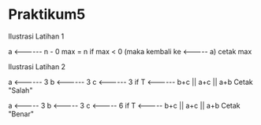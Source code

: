# Praktikum5

Ilustrasi
Latihan 1

a <------ n - 0
max = n
if max < 0 (maka kembali ke <----- a)
cetak max

Ilustrasi
Latihan 2

a <------ 3
b <------ 3
c <------ 3
if T <------ b+c || a+c || a+b
Cetak "Salah"

a <----- 3
b <----- 3
c <----- 6
if T <----- b+c || a+c || a+b
Cetak "Benar"
